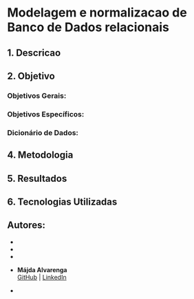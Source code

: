 # Modelagem e normalizacao de Banco de Dados relacionais

## 1. Descricao


## 2. Objetivo

### Objetivos Gerais:


### Objetivos Específicos:


### Dicionário de Dados:


## 4. Metodologia



## 5. Resultados



## 6. Tecnologias Utilizadas




## Autores:
- 

- 

-


- **Májda Alvarenga**  
  [GitHub](https://github.com/majdaalvarenga) | [LinkedIn](https://www.linkedin.com/in/majdaalvarenga/)


- 
